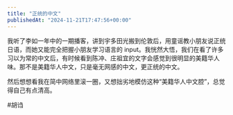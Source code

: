 ```yaml
---
title: "正统的中文"
publishedAt: "2024-11-21T17:47:56+00:00"
---
```


我听了李如一年中的一期播客，讲到宇多田光搬到伦敦后，用童谣教小朋友说正统日语，而她又能完全把握小朋友学习语言的 input。我恍然大悟，我们在看了许多习以为常的中文后，有时候看到陈冲、庄祖宜的文字会感觉到很明显的美籍华人味。那不是美籍华人中文，只是毫无网感的中文，更正统的中文。

然后想想看我在简中网络里滚一圈，又想拙劣地模仿这种“美籍华人中文腔”，总觉得自己有点清高。

#胡诌
